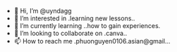 - 👋 Hi, I’m @uyndagg
- 👀 I’m interested in .learning new lessons..
- 🌱 I’m currently learning ..how to gain experiences.
- 💞️ I’m looking to collaborate on .canva..
- 📫 How to reach me .phuonguyen0106.asian@gmail...

<!---
uyndagg/uyndagg is a ✨ special ✨ repository because its `README.md` (this file) appears on your GitHub profile.
You can click the Preview link to take a look at your changes.
--->
